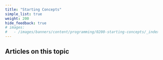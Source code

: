 ```yaml
---
title: "Starting Concepts"
simple_list: true
weight: 200
hide_feedback: true
# images:
#   - /images/banners/content/programming/0200-starting-concepts/_indexpng
---
```


## Articles on this topic
